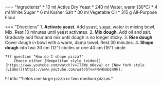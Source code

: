 === "Ingredients"
    * 10 ml Active Dry Yeast
    * 240 ml Water, warm (30°C)
    * 4 ml White Sugar
    * 6 ml Kosher Salt
    * 30 ml Vegetable Oil
    * 315 g All-Purpose Flour

=== "Directions"
    1. **Activate yeast**. Add yeast, sugar, water in mixing bowl. Mix. Rest 10 minutes until yeast activates.
    2. **Mix dough**. Add oil and salt. Gradually add flour and mix until dough is no longer sticky.
    3. **Rise dough**. Cover dough in bowl with a warm, damp towel. Rest 30 minutes.
    4. **Shape dough** into two 30 cm (12") circles or one 40 cm (16") circle.

    ??? question "How do I shape pizza?"
        Choose either [Neopolitan style (video)](https://www.youtube.com/watch?v=ITZWe_mOevw) or [New York style (video)](https://www.youtube.com/watch?v=FNv4kmDzR9k).

!!! info "Yields one large pizza or two medium pizzas."

[^1]: Walter, Elise.
